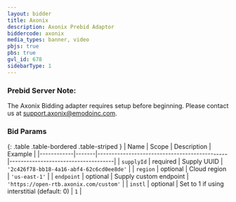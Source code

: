 ```yaml
---
layout: bidder
title: Axonix
description: Axonix Prebid Adaptor
biddercode: axonix
media_types: banner, video
pbjs: true
pbs: true
gvl_id: 678
sidebarType: 1
---
```


### Prebid Server Note:
The Axonix Bidding adapter requires setup before beginning. Please contact us at support.axonix@emodoinc.com.

### Bid Params
{: .table .table-bordered .table-striped }
| Name          | Scope    | Description                                     | Example                                |
|------------|-------|----------------------------------------------|-------------------------------------|
| `supplyId`    | required | Supply UUID                                     | `'2c426f78-bb18-4a16-abf4-62c6cd0ee8de'` |
| `region`      | optional | Cloud region                                    | `'us-east-1'`                            |
| `endpoint`    | optional | Supply custom endpoint                          | `'https://open-rtb.axonix.com/custom'`   |
| `instl`       | optional | Set to 1 if using interstitial (default: 0)     | `1`   |
